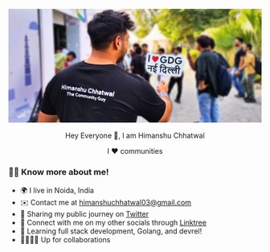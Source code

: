 ![](https://github.com/himanshu1221/himanshu1221/blob/main/Untitled%20design_magicstudio_9ww40jm32ht.png)


<p align="center">
  Hey Everyone 🌻, I am Himanshu Chhatwal
</p>

<p align="center">
  I ❤️ communities  
</p>


<p align="center">

  ### 🧑🏻 Know more about me!
  
  - 🌍 I live in Noida, India
  - ✉️  Contact me at [himanshuchhatwal03@gmail.com](mailto:himanshuchhatwal03@gmail.com)
  - 🚀 Sharing my public journey on [Twitter](https://twitter.com/himanshuchhatw2)
  - 🔗 Connect with me on my other socials through [Linktree](https://linktr.ee/himanshu_chhatwal)
  - 🧠 Learning full stack development, Golang, and devrel!
  - 🫱🏻‍🫲🏻 Up for collaborations

</p>
